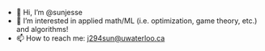 - 👋 Hi, I’m @sunjesse
- 👀 I’m interested in applied math/ML (i.e. optimization, game theory, etc.) and algorithms!
- 📫 How to reach me: j294sun@uwaterloo.ca

<!---
sunjesse/sunjesse is a ✨ special ✨ repository because its `README.md` (this file) appears on your GitHub profile.
You can click the Preview link to take a look at your changes.
--->
